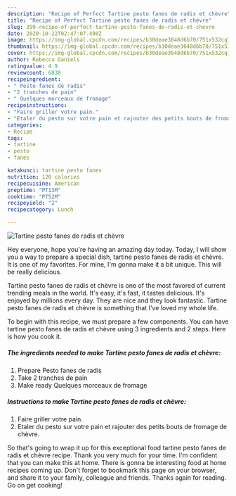 ```yaml
---
description: "Recipe of Perfect Tartine pesto fanes de radis et chèvre"
title: "Recipe of Perfect Tartine pesto fanes de radis et chèvre"
slug: 399-recipe-of-perfect-tartine-pesto-fanes-de-radis-et-chevre
date: 2020-10-22T02:47:07.490Z
image: https://img-global.cpcdn.com/recipes/b30deae3648d6b70/751x532cq70/tartine-pesto-fanes-de-radis-et-chevre-photo-principale-de-la-recette.jpg
thumbnail: https://img-global.cpcdn.com/recipes/b30deae3648d6b70/751x532cq70/tartine-pesto-fanes-de-radis-et-chevre-photo-principale-de-la-recette.jpg
cover: https://img-global.cpcdn.com/recipes/b30deae3648d6b70/751x532cq70/tartine-pesto-fanes-de-radis-et-chevre-photo-principale-de-la-recette.jpg
author: Rebecca Daniels
ratingvalue: 4.9
reviewcount: 6838
recipeingredient:
- " Pesto fanes de radis"
- "2 tranches de pain"
- " Quelques morceaux de fromage"
recipeinstructions:
- "Faire griller votre pain."
- "Etaler du pesto sur votre pain et rajouter des petits bouts de fromage de chèvre."
categories:
- Recipe
tags:
- tartine
- pesto
- fanes

katakunci: tartine pesto fanes 
nutrition: 120 calories
recipecuisine: American
preptime: "PT13M"
cooktime: "PT52M"
recipeyield: "2"
recipecategory: Lunch

---
```



![Tartine pesto fanes de radis et chèvre](https://img-global.cpcdn.com/recipes/b30deae3648d6b70/751x532cq70/tartine-pesto-fanes-de-radis-et-chevre-photo-principale-de-la-recette.jpg)

Hey everyone, hope you're having an amazing day today. Today, I will show you a way to prepare a special dish, tartine pesto fanes de radis et chèvre. It is one of my favorites. For mine, I'm gonna make it a bit unique. This will be really delicious.

Tartine pesto fanes de radis et chèvre is one of the most favored of current trending meals in the world. It's easy, it's fast, it tastes delicious. It's enjoyed by millions every day. They are nice and they look fantastic. Tartine pesto fanes de radis et chèvre is something that I've loved my whole life.




To begin with this recipe, we must prepare a few components. You can have tartine pesto fanes de radis et chèvre using 3 ingredients and 2 steps. Here is how you cook it.

<!--inarticleads1-->

##### The ingredients needed to make Tartine pesto fanes de radis et chèvre:

1. Prepare  Pesto fanes de radis
1. Take 2 tranches de pain
1. Make ready  Quelques morceaux de fromage




<!--inarticleads2-->

##### Instructions to make Tartine pesto fanes de radis et chèvre:

1. Faire griller votre pain.
1. Etaler du pesto sur votre pain et rajouter des petits bouts de fromage de chèvre.




So that's going to wrap it up for this exceptional food tartine pesto fanes de radis et chèvre recipe. Thank you very much for your time. I'm confident that you can make this at home. There is gonna be interesting food at home recipes coming up. Don't forget to bookmark this page on your browser, and share it to your family, colleague and friends. Thanks again for reading. Go on get cooking!
